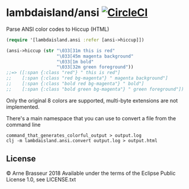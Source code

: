 # lambdaisland/ansi [![CircleCI](https://circleci.com/gh/lambdaisland/ansi.svg?style=svg)](https://circleci.com/gh/lambdaisland/ansi)

Parse ANSI color codes to Hiccup (HTML)

``` clojure
(require '[lambdaisland.ansi :refer [ansi->hiccup]])

(ansi->hiccup (str "\033[31m this is red"
                   "\033[45m magenta background"
                   "\033[1m bold"
                   "\033[32m green foreground"))
;;=> ([:span {:class "red"} " this is red"]
;;    [:span {:class "red bg-magenta"} " magenta background"]
;;    [:span {:class "bold red bg-magenta"} " bold"]
;;    [:span {:class "bold green bg-magenta"} " green foreground"])
```

Only the original 8 colors are supported, multi-byte extensions are not implemented.

There's a main namespace that you can use to convert a file from the command line

```
command_that_generates_colorful_output > output.log
clj -m lambdaisland.ansi.convert output.log > output.html
```

## License

&copy; Arne Brasseur 2018
Available under the terms of the Eclipse Public License 1.0, see LICENSE.txt
